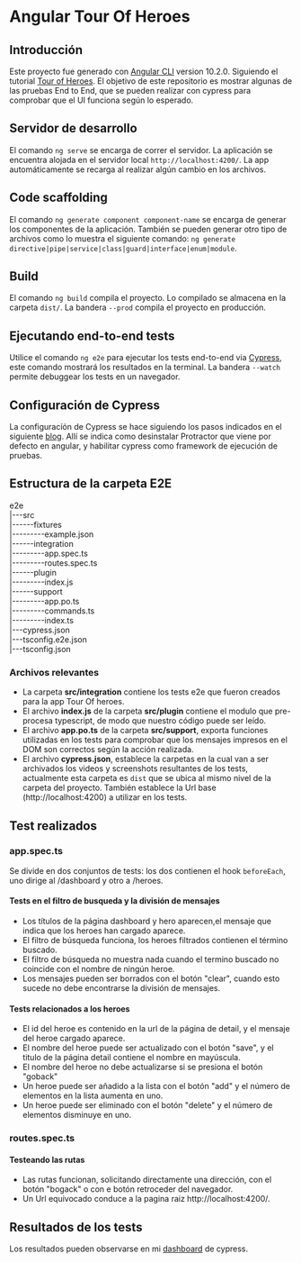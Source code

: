 # Angular Tour Of Heroes

## Introducción

Este proyecto fue generado con [Angular CLI](https://github.com/angular/angular-cli) version 10.2.0. Siguiendo el tutorial [Tour of Heroes](https://angular.io/tutorial). El objetivo de este repositorio es mostrar algunas de las pruebas End to End, que se pueden realizar con cypress para comprobar que el UI funciona según lo esperado.

## Servidor de desarrollo

El comando `ng serve` se encarga de correr el servidor. La aplicación se encuentra alojada en el servidor local `http://localhost:4200/`. La app automáticamente se recarga al realizar algún cambio en los archivos.

## Code scaffolding

El comando `ng generate component component-name` se encarga de generar los componentes de la aplicación. También se pueden generar otro tipo de archivos como lo muestra el siguiente comando: `ng generate directive|pipe|service|class|guard|interface|enum|module`.

## Build

El comando `ng build` compila el proyecto. Lo compilado se almacena en la carpeta `dist/`. La bandera `--prod` compila el proyecto en producción.

## Ejecutando end-to-end tests

Utilice el comando `ng e2e` para ejecutar los tests end-to-end via [Cypress](http://www.protractortest.org/), este comando mostrará los resultados en la terminal. La bandera `--watch` permite debuggear los tests en un navegador.

## Configuración de Cypress

La configuracíón de Cypress se hace siguiendo los pasos indicados en el siguiente [blog](https://medium.com/@joaqcid/5-steps-to-set-cypress-as-your-e2e-test-runner-in-angular-bbaf63619a1b). Allí se indica como desinstalar Protractor que viene por defecto en angular, y habilitar cypress como framework de ejecución de pruebas.

## Estructura de la carpeta E2E

e2e  
|---src  
|------fixtures  
|---------example.json  
|------integration  
|---------app.spec.ts  
|---------routes.spec.ts  
|------plugin  
|---------index.js  
|------support  
|---------app.po.ts  
|---------commands.ts  
|---------index.ts  
|---cypress.json  
|---tsconfig.e2e.json  
|---tsconfig.json

### Archivos relevantes

- La carpeta **src/integration** contiene los tests e2e que fueron creados para la app Tour Of heroes.
- El archivo **index.js** de la carpeta **src/plugin** contiene el modulo que pre-procesa typescript, de modo que nuestro código puede ser leído.
- El archivo **app.po.ts** de la carpeta **src/support**, exporta funciones utilizadas en los tests para comprobar que los mensajes impresos en el DOM son correctos según la acción realizada.
- El archivo **cypress.json**, establece la carpetas en la cual van a ser archivados los videos y screenshots resultantes de los tests, actualmente esta carpeta es `dist` que se ubica al mismo nivel de la carpeta del proyecto. También establece la Url base (http://localhost:4200) a utilizar en los tests.

## Test realizados

### app.spec.ts

Se divide en dos conjuntos de tests: los dos contienen el hook `beforeEach`, uno dirige al /dashboard y otro a /heroes.

#### Tests en el filtro de busqueda y la división de mensajes

- Los títulos de la página dashboard y hero aparecen,el mensaje que indica que los heroes han cargado aparece.
- El filtro de búsqueda funciona, los heroes filtrados contienen el término buscado.
- El filtro de búsqueda no muestra nada cuando el termino buscado no coincide con el nombre de ningún heroe.
- Los mensajes pueden ser borrados con el botón "clear", cuando esto sucede no debe encontrarse la división de mensajes.

#### Tests relacionados a los heroes

- El id del heroe es contenido en la url de la página de detail, y el mensaje del heroe cargado aparece.
- El nombre del heroe puede ser actualizado con el botón "save", y el titulo de la página detail contiene el nombre en mayúscula.
- El nombre del heroe no debe actualizarse si se presiona el botón "goback"
- Un heroe puede ser añadido a la lista con el botón "add" y el número de elementos en la lista aumenta en uno.
- Un heroe puede ser eliminado con el botón "delete" y el número de elementos disminuye en uno.

### routes.spec.ts

#### Testeando las rutas

- Las rutas funcionan, solicitando directamente una dirección, con el botón "bogack" o con e botón retroceder del navegador.
- Un Url equivocado conduce a la pagina raiz http://localhost:4200/.

## Resultados de los tests

Los resultados pueden observarse en mi [dashboard](https://dashboard.cypress.io/projects/bktq6y/runs/1/specs) de cypress.
